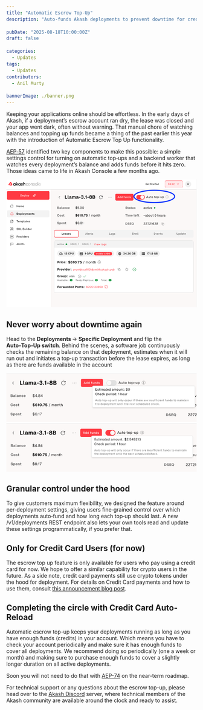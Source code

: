 ```yaml
---
title: "Automatic Escrow Top-Up"
description: "Auto-funds Akash deployments to prevent downtime for credit card users."

pubDate: "2025-08-18T10:00:00Z"
draft: false

categories:
  - Updates
tags:
  - Updates
contributors:
  - Anil Murty

bannerImage: ./banner.png
---
```


Keeping your applications online should be effortless. In the early days of Akash, if a deployment’s escrow account ran dry, the lease was closed and your app went dark, often without warning. That manual chore of watching balances and topping up funds became a thing of the past earlier this year with the introduction of Automatic Escrow Top Up functionality.

[AEP‑57](/roadmap/aep-57/) identified two key components to make this possible: a simple settings control for turning on automatic top‑ups and a backend worker that watches every deployment’s balance and adds funds before it hits zero. Those ideas came to life in Akash Console a few months ago.

![Automatic Escrow Top-Up](escrow-top-up-1.png)

## Never worry about downtime again

Head to the **Deployments** → **Specific Deployment** and flip the **Auto‑Top‑Up switch**. Behind the scenes, a software job continuously checks the remaining balance on that deployment, estimates when it will run out and initiates a top‑up transaction before the lease expires, as long as there are funds available in the account

![Automatic Escrow Top-Up](escrow-auto-top-up-2.png)
![Automatic Escrow Top-Up](escrow-auto-top-up-3.png)

## Granular control under the hood

To give customers maximum flexibility, we designed the feature around per‑deployment settings, giving users fine‑grained control over which deployments auto‑fund and how long each top‑up should last. A new /v1/deployments REST endpoint also lets your own tools read and update these settings programmatically, if you prefer that.

## Only for Credit Card Users (for now)

The escrow top up feature is only available for users who pay using a credit card for now. We hope to offer a similar capability for crypto users in the future. As a side note, credit card payments still use crypto tokens under the hood for deployment. For details on Credit Card payments and how to use them, consult [this announcement blog post](/blog/introducing-credit-card-payments-in-akash-console/.).

## Completing the circle with Credit Card Auto-Reload

Automatic escrow top-up keeps your deployments running as long as you have enough funds (credits) in your account. Which means you have to check your account periodically and make sure it has enough funds to cover all deployments. We recommend doing so periodically (one a week or month) and making sure to purchase enough funds to cover a slightly longer duration on all active deployments.

Soon you will not need to do that with [AEP-74](/roadmap/aep-74/) on the near-term roadmap.

For technical support or any questions about the escrow top-up, please head over to the [Akash Discord](https://discord.akash.network) server, where technical members of the Akash community are available around the clock and ready to assist.
